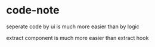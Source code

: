 # code-note

seperate code by ui is much more easier than by logic

extract component is much more easier than extract hook
